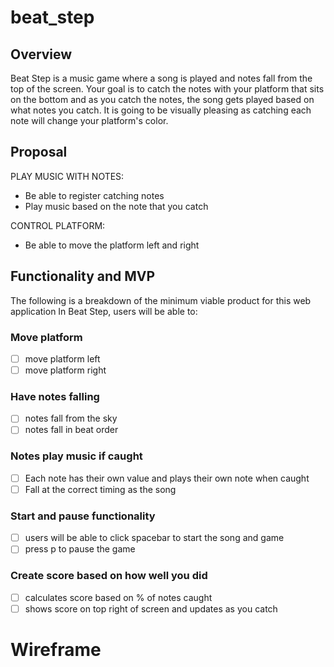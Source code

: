 # beat_step

## Overview

Beat Step is a music game where a song is played and notes fall from the top of the screen.  Your goal is to catch the notes with your  platform that sits on the bottom and as you catch the notes, the song gets played based on what notes you catch.  It is going to be visually pleasing as catching each note will change your platform's color.  

## Proposal

PLAY MUSIC WITH NOTES:
* Be able to register catching notes
* Play music based on the note that you catch

CONTROL PLATFORM:
* Be able to move the platform left and right

## Functionality and MVP

The following is a breakdown of the minimum viable product for this web application
In Beat Step, users will be able to:

### Move platform
 - [ ] move platform left
 - [ ] move platform right
 
### Have notes falling
- [ ] notes fall from the sky
- [ ] notes fall in beat order

### Notes play music if caught
- [ ] Each note has their own value and plays their own note when caught
- [ ] Fall at the correct timing as the song

### Start and pause functionality
- [ ] users will be able to click spacebar to start the song and game
- [ ] press p to pause the game

### Create score based on how well you did
- [ ] calculates score based on % of notes caught
- [ ] shows score on top right of screen and updates as you catch

# Wireframe
